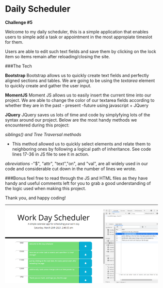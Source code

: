 # Daily Scheduler
**Challenge #5**

Welcome to my daily scheduler, this is a simple application that enables users to simple add a task or appointment in the most appropiate timeslot for them. 

Users are able to edit such text fields and save them by clicking on the lock item so items remain after reloading/closing the site.

###The Tech

**Bootstrap**
Bootstrap allows us to quickly create text fields and perfectly aligned sections and tables. We are going to be using the *textarea* element to quickly create and gather the user input.

**MomentJS**
Moment JS allows us to easily insert the current time into our project. We are able to change the color of our textarea fields according to whether they are in the past - present -future using javascript + JQuery


**JQuery**
JQuery saves us lots of time and code by simplyfying lots of the syntax around our project. Below are the most handy methods we encountered during this project:

*siblings() and Tree Traversal methods* 
- This method allowed us to quickly select elements and relate them to neighboring ones by following a logical path of inheritance. See code lines 17-36 in JS file to see it in action.

*abreviations*
-"$", "attr", "text","on", and "val", are all widely used in our code and considerable cut down in the number of lines we wrote.

###Bonus
feel free to read through the JS and HTML files as they have handy and useful comments left for you to grab a good understanding of the logic used when making this project.

Thank you, and happy coding!
___________________________

![screenshot](./Assets/images/screenshot1.PNG)

